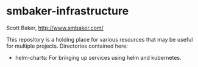 # smbaker-infrastructure #

Scott Baker, http://www.smbaker.com/

This repository is a holding place for various resources that may be useful for multiple projects. Directories contained here:

* helm-charts: For bringing up services using helm and kubernetes.